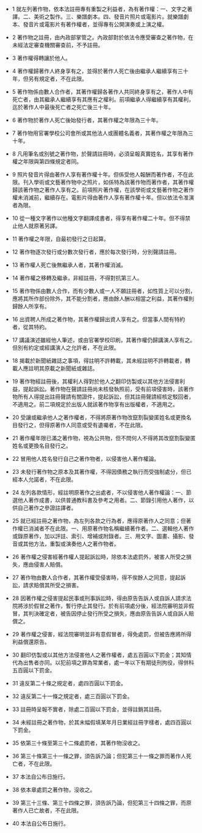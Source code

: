 * 1 就左列著作物，依本法註冊專有重製之利益者，為有著作權：一、文字之著譯。二、美術之製作。三、樂譜劇本。四、發音片照片或電影片。就樂譜劇本、發音片或電影片有著作權者，並得專有公開演奏或上演之權。

* 2 著作物之註冊，由內政部掌管之。內政部對於依法令應受審查之著作物，在未經法定審查機關審查前，不予註冊。

* 3 著作權得轉讓於他人。

* 4 著作權歸著作人終身享有之，並得於著作人死亡後由繼承人繼續享有三十年，但另有規定者，不在此限。

* 5 著作物係由數人合作者，其著作權歸各著作人共同終身享有之，著作人中有死亡者，由其繼承人繼續享有其應有之權利。前項繼承人得繼續享有其權利，迄於著作人中最後死亡者之死亡後三十年。

* 6 著作物於著作人死亡後始發行者，其著作權之年限為三十年。

* 7 著作物用官署學校公司會所或其他法人或團體名義者，其著作權之年限為三十年。

* 8 凡用筆名或別號之著作物，於聲請註冊時，必須呈報真實姓名，其享有著作權之年限與第四條規定者同。

* 9 照片發音片得由著作人享有著作權十年。但係受他人報酬而著作者，不在此限。刊入學術或文藝著作物中之照片，如係特為該著作物而著作者，其著作權歸該著作物之著作人享有之。前項照片著作權，在該學術或文藝著作物之著作權未消滅前，繼續存在。電影片得由著作人享有著作權十年。但以依法令准演者為限。

* 10 從一種文字著作以他種文字翻譯成書者，得享有著作權二十年。但不得禁止他人就原著另譯。

* 11 著作權之年限，自最初發行之日起算。

* 12 著作物逐次發行或分數次發行者，應於每次發行時，分別聲請註冊。

* 13 著作權人死亡後無繼承人者，其著作權消滅。

* 14 著作權之移轉及繼承，非經註冊，不得對抗第三人。

* 15 著作物係由數人合作，而有少數人或一人不願註冊者，如性質上可以分割，應將其所作部份除外，其不能分割者，應由餘人酬以相當之利益，其著作權則歸餘人所享有。

* 16 出資聘人所成之著作物，其著作權歸出資人享有之。但當事人間有特約者，從其特約。

* 17 講議演述雖經他人筆述，或由官署學校印刷，其著作權仍歸講演人享有之。但別有約定或經講演人之允許者，不在此限。

* 18 揭載於新聞紙雜誌之事項，得註明不許轉載，其未經註明不許轉載者，轉載人應註明其原載之新聞紙或雜誌。

* 19 著作物經註冊後，其權利人得對於他人之翻印仿製或以其他方法侵害利益，提起訴訟。著作物在聲請註冊尚未核發執照前，受有前項侵害時，該著作物所有人得提出註冊聲請有關證件，提起訴訟，但其註冊聲請經核定駁回者，不適用之。前二項規定於出版人就該著作物享有出版權者，不適用之。

* 20 受讓或繼承他人之著作權者，不得將原著作物改竄割裂變匿姓名或更換名目發行之，但得原著作人同意或受有遺囑者，不在此限。

* 21 著作權年限已滿之著作物，視為公共物，但不問何人不得將其改竄割裂變匿姓名或更換名目發行之。

* 22 冒用他人姓名發行自己之著作物者，以侵害他人著作權論。

* 23 未發行著作物之原本及其著作權，不得因債務之執行而受強制處分，但已經本人允諾者，不在此限。

* 24 左列各款情形，經註明原著作之出處者，不以侵害他人著作權論：一、節選他人著作成書，以供普通教科書及參考之用者。二、節錄引用他人著作，以供自己著作之參證註譯者。

* 25 就已經註冊之著作物，為左列各款之行為者，應得原著作人之同意；但著作權已消滅者不在此限。一、用原著作物名稱繼續著作者。二、選輯他人著作或錄原著作，加以評註、索引、增補或附錄者。三、用文字、圖畫、攝影、發音或其他方法，重製或演奏他人之著作物者。

* 26 著作權之侵害經著作權人提起訴訟時，除依本法處罰外，被害人所受之損失，應由侵害人賠償。

* 27 著作物由數人合作者，其著作權受侵害時，得不俟餘人之同意，提起訴訟，請求賠償其所受之損害。

* 28 因著作權之侵害提起民事或刑事訴訟時，得由原告告訴人或自訴人請求法院將涉於假冒之著作，暫行停止其發行。於有前項處分後，經法院審明並非假冒，其判決確定者，被告因停止發行所受之損失，應由原告告訴人或自訴人賠償之。

* 29 著作權之侵害，經法院審明並非有意假冒者，得免處罰，但被告應將所得利益償還原告。

* 30 翻印仿製或以其他方法侵害他人之著作權者，處五百圓以下罰金；其知情代為出售者亦同。以犯前項之罪為常業者，處一年以下有期徒刑拘役，得併科五百圓以下罰金。

* 31 違反第二十條之規定者，處四百圓以下罰金。

* 32 違反第二十一條之規定者，處三百圓以下罰金。

* 33 註冊時呈報不實者，除處二百圓以下罰金，並得註銷其註冊。

* 34 未經註冊之著作物，於其末幅假填某年月日業經註冊字樣者，處四百圓以下罰金。

* 35 依第三十條至第三十二條處罰者，其著作物沒收之。

* 36 第三十條第三十一條之罪，須告訴乃論；但犯第三十一條之罪而著作人死亡者，不在此限。

* 37 本法自公布日施行。

* 38 依本章處罰之著作物，沒收之。

* 39 第三十三條、第三十四條之罪，須告訴乃論，但犯第三十四條之罪，而原著作人已亡故者，不在此限。

* 40 本法自公布日施行。

